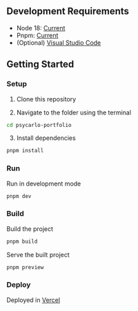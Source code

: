 ## Development Requirements

- Node 18: [Current](https://nodejs.org/en/)
- Pnpm: [Current](https://pnpm.io/)
- (Optional) [Visual Studio Code](https://code.visualstudio.com/)

## Getting Started

### Setup

1. Clone this repository

2. Navigate to the folder using the terminal

```bash
cd psycarlo-portfolio
```

3. Install dependencies

```bash
pnpm install
```

### Run

Run in development mode

```bash
pnpm dev
```

### Build

Build the project

```bash
pnpm build
```

Serve the built project

```bash
pnpm preview
```

### Deploy

Deployed in [Vercel](https://vercel.com/)

